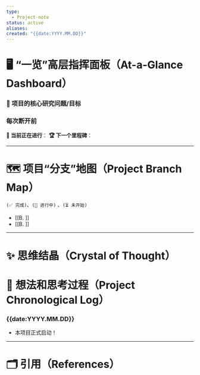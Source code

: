 ```yaml
---
type:
  - Project-note
status: active
aliases: 
created: "{{date:YYYY.MM.DD}}"
---
```

#  🖥️ “一览”高层指挥面板（At-a-Glance Dashboard）
### 🎯 项目的核心研究问题/目标


### 每次断开前
**🚧 当前正在进行**：
**🏆 下一个里程碑**：

---

# 🗺️ 项目“分支”地图（Project Branch Map）
`(✅ 完成)`、`(🚧 进行中)` 、`(⏳ 未开始)`

- [[B. ]]
- [[B. ]]


---
# ✨ 思维结晶（Crystal of Thought）


# 📜 想法和思考过程（Project Chronological Log）

### {{date:YYYY.MM.DD}}
- 本项目正式启动！


---
# 🗂️ 引用（References）

[^1]: 